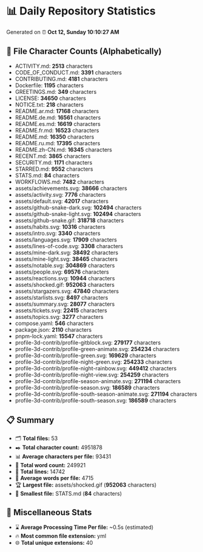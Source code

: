 # 📊 Daily Repository Statistics
Generated on ⏰ **Oct 12, Sunday 10:10:27 AM**

## 📂 File Character Counts (Alphabetically)
- ACTIVITY.md: **2513** characters
- CODE_OF_CONDUCT.md: **3391** characters
- CONTRIBUTING.md: **4181** characters
- Dockerfile: **1195** characters
- GREETINGS.md: **349** characters
- LICENSE: **34650** characters
- NOTICE.txt: **218** characters
- README.ar.md: **17168** characters
- README.de.md: **16561** characters
- README.es.md: **16619** characters
- README.fr.md: **16523** characters
- README.md: **16350** characters
- README.ru.md: **17395** characters
- README.zh-CN.md: **16345** characters
- RECENT.md: **3865** characters
- SECURITY.md: **1171** characters
- STARRED.md: **9552** characters
- STATS.md: **84** characters
- WORKFLOWS.md: **7482** characters
- assets/achievements.svg: **38666** characters
- assets/activity.svg: **7776** characters
- assets/default.svg: **42017** characters
- assets/github-snake-dark.svg: **102494** characters
- assets/github-snake-light.svg: **102494** characters
- assets/github-snake.gif: **318718** characters
- assets/habits.svg: **10316** characters
- assets/intro.svg: **3340** characters
- assets/languages.svg: **17909** characters
- assets/lines-of-code.svg: **3308** characters
- assets/mine-dark.svg: **38492** characters
- assets/mine-light.svg: **38465** characters
- assets/notable.svg: **304869** characters
- assets/people.svg: **69576** characters
- assets/reactions.svg: **10944** characters
- assets/shocked.gif: **952063** characters
- assets/stargazers.svg: **47840** characters
- assets/starlists.svg: **8497** characters
- assets/summary.svg: **28077** characters
- assets/tickets.svg: **22415** characters
- assets/topics.svg: **3277** characters
- compose.yaml: **546** characters
- package.json: **2110** characters
- pnpm-lock.yaml: **15547** characters
- profile-3d-contrib/profile-gitblock.svg: **279177** characters
- profile-3d-contrib/profile-green-animate.svg: **254234** characters
- profile-3d-contrib/profile-green.svg: **169629** characters
- profile-3d-contrib/profile-night-green.svg: **254233** characters
- profile-3d-contrib/profile-night-rainbow.svg: **449412** characters
- profile-3d-contrib/profile-night-view.svg: **254259** characters
- profile-3d-contrib/profile-season-animate.svg: **271194** characters
- profile-3d-contrib/profile-season.svg: **186589** characters
- profile-3d-contrib/profile-south-season-animate.svg: **271194** characters
- profile-3d-contrib/profile-south-season.svg: **186589** characters

## 📋 Summary
- 🗂️ **Total files:** 53
- ✒️ **Total character count:** 4951878
- 📊 **Average characters per file:** 93431
- 📝 **Total word count:** 249921
- 🧾 **Total lines:** 14742
- 📐 **Average words per file:** 4715
- 🏆 **Largest file:** assets/shocked.gif (**952063** characters)
- 🥉 **Smallest file:** STATS.md (**84** characters)

## 🌟 Miscellaneous Stats
- ⌛ **Average Processing Time Per file:** ~0.5s (estimated)
- 🔥 **Most common file extension:** yml
- 🌐 **Total unique extensions:** 40
